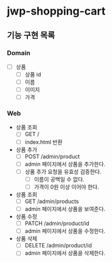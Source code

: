 # jwp-shopping-cart

## 기능 구현 목록

### Domain

- [ ] 상품
    - [ ] 상품 id
    - [ ] 이름
    - [ ] 이미지
    - [ ] 가격

### Web

- 상품 조회
    - [ ] GET /
    - [ ] index.html 반환

- 상품 추가
    - [ ] POST /admin/product
    - [ ] admin 페이지에서 상품을 추가한다.
    - [ ] 상품 추가 요청을 유효성 검증한다.
        - [ ] 이름이 공백일 수 없다.
        - [ ] 가격이 0원 이상 이어야 한다.

- 상품 조회
    - [ ] GET /admin/products
    - [ ] admin 페이지에서 상품을 보여준다.

- 상품 수정
    - [ ] PATCH /admin/product/id
    - [ ] admin 페이지에서 상품을 수정한다.
  
- 상품 삭제
    - [ ] DELETE /admin/product/id
    - [ ] admin 페이지에서 상품을 삭제한다.
